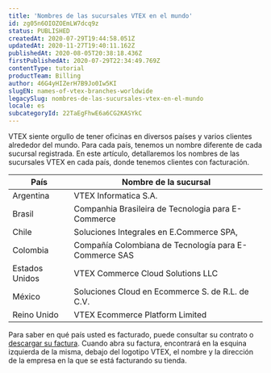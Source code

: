 ```yaml
---
title: 'Nombres de las sucursales VTEX en el mundo'
id: zg05n6OIOZOEmLW7dcq9z
status: PUBLISHED
createdAt: 2020-07-29T19:44:58.051Z
updatedAt: 2020-11-27T19:40:11.162Z
publishedAt: 2020-08-05T20:38:18.436Z
firstPublishedAt: 2020-07-29T22:34:49.769Z
contentType: tutorial
productTeam: Billing
author: 46G4yHIZerH7B9Jo0Iw5KI
slugEN: names-of-vtex-branches-worldwide
legacySlug: nombres-de-las-sucursales-vtex-en-el-mundo
locale: es
subcategoryId: 22TaEgFhwE6a6CG2KASYkC
---
```


VTEX siente orgullo de tener oficinas en diversos países y varios clientes alrededor del mundo. Para cada país, tenemos un nombre diferente de cada sucursal registrada. En este artículo, detallaremos los nombres de las sucursales VTEX en cada país, donde tenemos clientes con facturación. 

| País | Nombre de la sucursal | 
| ---------- | ---------- | 
| Argentina | VTEX Informatica S.A. | 
| Brasil | Companhia Brasileira de Tecnologia para E-Commerce | 
| Chile | Soluciones Integrales en E.Commerce SPA, |
| Colombia | Compañía Colombiana de Tecnología para E-Commerce SAS |
| Estados Unidos | VTEX Commerce Cloud Solutions LLC |
| México | Soluciones Cloud en Ecommerce S. de R.L. de C.V. |
| Reino Unido | VTEX Ecommerce Platform Limited |

Para saber en qué país usted es facturado, puede consultar su contrato o [descargar su factura](/es/tutorial/como-fazer-download-faturas-da-VTEX--tutorials_653). Cuando abra su factura, encontrará en la esquina izquierda de la misma, debajo del logotipo VTEX, el nombre y la dirección de la empresa en la que se está facturando su tienda.

